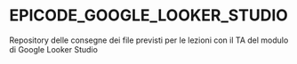 # EPICODE_GOOGLE_LOOKER_STUDIO
Repository delle consegne dei file previsti per le lezioni con il TA del modulo di Google Looker Studio

